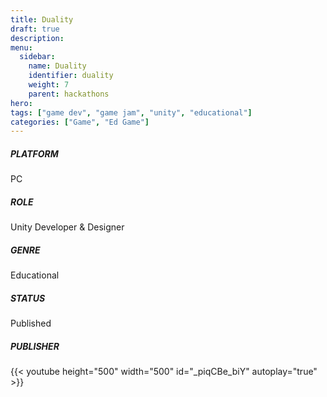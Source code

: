 ```yaml
---
title: Duality
draft: true
description: 
menu:
  sidebar:
    name: Duality
    identifier: duality
    weight: 7
    parent: hackathons
hero: 
tags: ["game dev", "game jam", "unity", "educational"]
categories: ["Game", "Ed Game"]
---
```



##### PLATFORM
PC

##### ROLE
Unity Developer & Designer

##### GENRE
Educational

##### STATUS
Published

##### PUBLISHER

{{< youtube height="500" width="500" id="_piqCBe_biY" autoplay="true" >}}